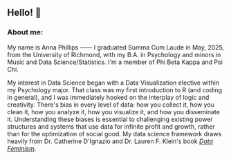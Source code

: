 ## Hello! 👋
### About me: 
My name is Anna Phillips —— I graduated Summa Cum Laude in May, 2025, from the University of Richmond, with my B.A. in Psychology and minors in Music and Data Science/Statistics. I'm a member of Phi Beta Kappa and Psi Chi.

My interest in Data Science began with a Data Visualization elective within my Psychology major. That class was my first introduction to R (and coding in general), and I was immediately hooked on the interplay of logic and creativity. There's bias in every level of data: how you collect it, how you clean it, how you analyze it, how you visualize it, and how you disseminate it. Understanding these biases is essential to challenging existing power structures and systems that use data for infinite profit and growth, rather than for the optimization of social good. My data science framework draws heavily from Dr. Catherine D'Ignazio and Dr. Lauren F. Klein's book [*Data Feminism*](https://direct.mit.edu/books/book/4660/Data-Feminism).


<!--
**ae-phillips/ae-phillips** is a ✨ _special_ ✨ repository because its `README.md` (this file) appears on your GitHub profile.

Here are some ideas to get you started:

- 🔭 I’m currently working on ...
- 🌱 I’m currently learning ...
- 👯 I’m looking to collaborate on ...
- 🤔 I’m looking for help with ...
- 💬 Ask me about ...
- 📫 How to reach me: ...
- 😄 Pronouns: ...
- ⚡ Fun fact: ...
-->
